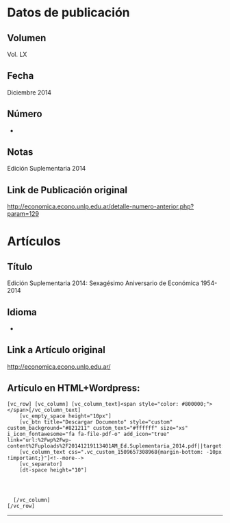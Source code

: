 # Datos de publicación
## Volumen
Vol. LX

## Fecha
Diciembre 2014

## Número
-

## Notas
Edición Suplementaria 2014

## Link de Publicación original
http://economica.econo.unlp.edu.ar/detalle-numero-anterior.php?param=129


# Artículos




## Título
Edición Suplementaria 2014: Sexagésimo Aniversario de Económica 1954-2014

## Idioma
-

## Link a Artículo original
http://economica.econo.unlp.edu.ar/

## Artículo en HTML+Wordpress:
```
[vc_row] [vc_column] [vc_column_text]<span style="color: #800000;"></span>[/vc_column_text]
    [vc_empty_space height="10px"]
    [vc_btn title="Descargar Documento" style="custom" custom_background="#821211" custom_text="#ffffff" size="xs" i_icon_fontawesome="fa fa-file-pdf-o" add_icon="true" link="url:%2Fwp%2Fwp-content%2Fuploads%2F20141219113401AM_Ed.Suplementaria_2014.pdf||target:%20_blank"]
    [vc_column_text css=".vc_custom_1509657308968{margin-bottom: -10px !important;}"]<!--more-->
    [vc_separator]
    [dt-space height="10"]
    
    
    
    
  [/vc_column]
[/vc_row]

```

***










